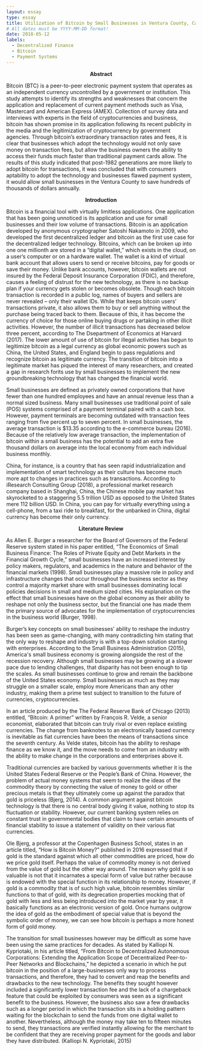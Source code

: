 ```yaml
---
layout: essay
type: essay
title: Utilization of Bitcoin by Small Businesses in Ventura County, California
# All dates must be YYYY-MM-DD format!
date: 2018-05-12
labels:
  - Decentralized Finance
  - Bitcoin
  - Payment Systems
---
```


<p align="center"><b>Abstract</b></p>
Bitcoin (BTC) is a peer-to-peer electronic payment system that operates as an independent currency uncontrolled by a government or institution. This study attempts to identify its strengths and weaknesses that concern the application and replacement of current payment methods such as Visa, Mastercard and American Express (AMEX). Collection of survey data and interviews with experts in the field of cryptocurrencies and business, bitcoin has shown promise in its application following its recent publicity in the media and the legitimization of cryptocurrency by government agencies. Through bitcoin’s extraordinary transaction rates and fees, it is clear that businesses which adopt the technology would not only save money on transaction fees, but allow the business owners the ability to access their funds much faster than traditional payment cards allow. The results of this study indicated that post-1982 generations are more likely to adopt bitcoin for transactions, it was concluded that with consumers aptability to adopt the technology and businesses flawed payment system, it would allow small businesses in the Ventura County to save hundreds of thousands of dollars annually.
<p align="center"><b>Introduction</b></p>
<p>
Bitcoin is a financial tool with virtually limitless applications. One application that has been going unnoticed is its application and use for small businesses and their low volume of transactions. Bitcoin is an application developed by anonymous cryptographer Satoshi Nakamoto in 2009, who developed the first decentralized ledger and bitcoin as the first use case for the decentralized ledger technology. Bitcoins, which can be broken up into one one millionth are stored in a “digital wallet,” which exists in the cloud, on a user’s computer or on a hardware wallet. The wallet is a kind of virtual bank account that allows users to send or receive bitcoins, pay for goods or save their money. Unlike bank accounts, however, bitcoin wallets are not insured by the Federal Deposit Insurance Corporation (FDIC), and therefore, causes a feeling of distrust for the new technology, as there is no backup plan if your currency gets stolen or becomes obsolete. Though each bitcoin transaction is recorded in a public log, names of buyers and sellers are never revealed – only their wallet IDs. While that keeps bitcoin users’ transactions private, it also allows them to buy or sell anything without the purchase being traced back to them. Because of this, it has become the currency of choice for those online buying drugs or partaking in other illicit activities. However, the number of illicit transactions has decreased below three percent, according to The Dsepartment of Economics at Harvard (2017). The lower amount of use of bitcoin for illegal activities has begun to legitimize bitcoin as a legal currency as global economic powers such as China, the United States, and England begin to pass regulations and recognize bitcoin as legitimate currency. The transition of bitcoin into a legitimate market has piqued the interest of many researchers, and created a gap in research forits use by small businesses to implement the new groundbreaking technology that has changed the financial world.
</p> 
<p>
Small businesses are defined as privately owned corporations that have fewer than one hundred employees and have an annual revenue less than a normal sized business. Many small businesses use traditional point of sale (POS) systems comprised of a payment terminal paired with a cash box. However, payment terminals are becoming outdated with transaction fees ranging from five percent up to seven percent. In small businesses, the average transaction is $13.35 according to the e-commerce bureau (2016). Because of the relatively low average transaction, the implementation of bitcoin within a small business has the potential to add an extra five thousand dollars on average into the local economy from each individual business monthly. 
</p>
<p>
China, for instance, is a country that has seen rapid industrialization and implementation of smart technology as their culture has become much more apt to changes in practices such as transactions. According to iResearch Consulting Group (2018), a professional market research company based in Shanghai, China, the Chinese mobile pay market has skyrocketed to a staggering 5.5 trillion USD as opposed to the United States mere 112 billion USD. In China, you can pay for virtually everything using a cell-phone, from a taxi ride to breakfast, for the unbanked in China, digital currency has become their only currency.
</p>
<p align="center"><b>Literature Review</b></p>
<p>
As Allen E. Burger a researcher for the Board of Governors of the Federal Reserve system stated in his paper entitled, “The Economics of Small Business Finance: The Roles of Private Equity and Debt Markets in the Financial Growth Cycle,” small businesses have an increased interest by policy makers, regulators, and academics in the nature and behavior of the financial markets (1998). Small businesses play a massive role in policy and infrastructure changes that occur throughout the business sector as they control a majority market share with small businesses dominating local policies decisions in small and medium sized cities. His explanation on the effect that small businesses have on the global economy as their ability to reshape not only the business sector, but the financial one has made them the primary source of advocates for the implementation of cryptocurrencies in the business world (Burger, 1998).
</p>
<p>
Burger’s key concepts on small businesses’ ability to reshape the industry has been seen as game-changing, with many contradicting him stating that the only way to reshape and industry is with a top-down solution starting with enterprises. According to the Small Business Administration (2015), America's small business economy is growing alongside the rest of the recession recovery. Although small businesses may be growing at a slower pace due to lending challenges, that disparity has not been enough to tip the scales. As small businesses continue to grow and remain the backbone of the United States economy. Small businesses as much as they may struggle on a smaller scale, employ more Americans than any other industry, making them a prime test subject to transition to the future of currencies, cryptocurrencies.
</p>
<p>
In an article produced by the The Federal Reserve Bank of Chicago (2013) entitled, “Bitcoin: A primer” written by François R. Velde, a senior economist, elaborated that bitcoin can truly rival or even replace existing currencies. The change from banknotes to an electronically based currency is inevitable as fiat currencies have been the means of transactions since the seventh century. As Velde states, bitcoin has the ability to reshape finance as we know it, and the move needs to come from an industry with the ability to make change in the corporations and enterprises above it.
</p>
<p>
Traditional currencies are backed by various governments whether it is the United States Federal Reserve or the People’s Bank of China. However, the problem of actual money systems that seem to realize the ideas of the commodity theory by connecting the value of money to gold or other precious metals is that they ultimately come up against the paradox that gold is priceless (Bjerg, 2014). A common argument against bitcoin technology is that there is no central body giving it value, nothing to stop its fluctuation or stability. However, our current banking system relies on constant trust in governmental bodies that claim to have certain amounts of financial stability to issue a statement of validity on their various fiat currencies.
</p>
<p>
Ole Bjerg, a professor at the Copenhagen Business School, states in an article titled, “How is Bitcoin Money?” published in 2016 expressed that if gold is the standard against which all other commodities are priced, how do we price gold itself. Perhaps the value of commodity money is not derived from the value of gold but the other way around. The reason why gold is so valuable is not that it incarnates a special form of value but rather because is endowed with the special function in its relationship to money. However, if gold is a commodity that is of such high value, bitcoin resembles similar functions to that of gold, with its degrecation properties mocking that of gold with less and less being introduced into the market year by year, it basically functions as an electronic version of gold. Once humans outgrow the idea of gold as the embodiment of special value that is beyond the symbolic order of money, we can see how bitcoin is perhaps a more honest form of gold money.
</p>
<p>
The transition for small businesses however may be difficult as some have been using the same practices for decades. As stated by Kalliopi N. Kypriotaki, in his article titled, “From Bitcoin to Decentralized Autonomous Corporations: Extending the Application Scope of Decentralized Peer-to-Peer Networks and Blockchains,” he depicted a scenario in which he put bitcoin in the position of a large-businesses only way to process transactions, and therefore, they had to convert and reap the benefits and drawbacks to the new technology. The benefits they sought however included a significantly lower transaction fee and the lack of a chargeback feature that could be exploited by consumers was seen as a significant benefit to the business. However, the business also saw a few drawbacks such as a longer period in which the transaction sits in a holding pattern waiting for the blockchain to send the funds from one digital wallet to another. Nevertheless, although the money may take ten to fifteen minutes to send, they transactions are verified instantly allowing for the merchant to be confident that they are receiving proper payment for the goods and labor they have distributed. (Kalliopi N. Kypriotaki, 2015)
</p>